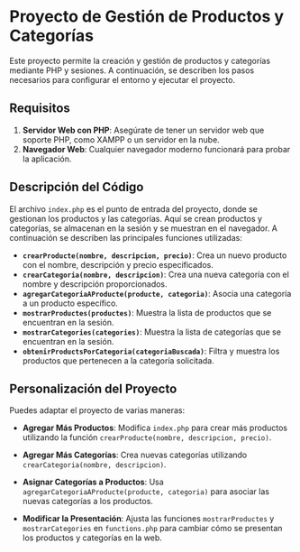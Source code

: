 # Proyecto de Gestión de Productos y Categorías

Este proyecto permite la creación y gestión de productos y categorías mediante PHP y sesiones. A continuación, se describen los pasos necesarios para configurar el entorno y ejecutar el proyecto.

## Requisitos

1. **Servidor Web con PHP**: Asegúrate de tener un servidor web que soporte PHP, como XAMPP o un servidor en la nube.
2. **Navegador Web**: Cualquier navegador moderno funcionará para probar la aplicación.

## Descripción del Código

El archivo `index.php` es el punto de entrada del proyecto, donde se gestionan los productos y las categorías. Aquí se crean productos y categorías, se almacenan en la sesión y se muestran en el navegador. A continuación se describen las principales funciones utilizadas:

- **`crearProducte(nombre, descripcion, precio)`**: Crea un nuevo producto con el nombre, descripción y precio especificados.
- **`crearCategoria(nombre, descripcion)`**: Crea una nueva categoría con el nombre y descripción proporcionados.
- **`agregarCategoriaAProducte(producte, categoria)`**: Asocia una categoría a un producto específico.
- **`mostrarProductes(productes)`**: Muestra la lista de productos que se encuentran en la sesión.
- **`mostrarCategories(categories)`**: Muestra la lista de categorías que se encuentran en la sesión.
- **`obtenirProductsPorCategoria(categoriaBuscada)`**: Filtra y muestra los productos que pertenecen a la categoría solicitada.

## Personalización del Proyecto

Puedes adaptar el proyecto de varias maneras:

- **Agregar Más Productos**: Modifica `index.php` para crear más productos utilizando la función `crearProducte(nombre, descripcion, precio)`.

- **Agregar Más Categorías**: Crea nuevas categorías utilizando `crearCategoria(nombre, descripcion)`.

- **Asignar Categorías a Productos**: Usa `agregarCategoriaAProducte(producte, categoria)` para asociar las nuevas categorías a los productos.

- **Modificar la Presentación**: Ajusta las funciones `mostrarProductes` y `mostrarCategories` en `functions.php` para cambiar cómo se presentan los productos y categorías en la web.
